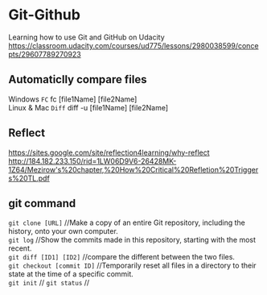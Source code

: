 # Git-Github
Learning how to use Git and GitHub on Udacity  
https://classroom.udacity.com/courses/ud775/lessons/2980038599/concepts/29607789270923


## Automaticlly compare files  
Windows `FC` fc [file1Name] [file2Name]  
Linux & Mac `Diff` diff -u [file1Name] [file2Name]

## Reflect
https://sites.google.com/site/reflection4learning/why-reflect  
http://184.182.233.150/rid=1LW06D9V6-26428MK-1Z64/Mezirow's%20chapter,%20How%20Critical%20Refletion%20Triggers%20TL.pdf  



## git command

`git clone [URL]`  //Make a copy of an entire Git repository, including the history, onto your own computer.    
`git log` //Show the commits made in this repository, starting with the most recent.  
`git diff [ID1] [ID2]`  //compare the different between the two files.  
`git checkout [commit ID]` //Temporarily reset all files in a directory to their state at the time of a specific commit.  
`git init` //
`git status` //
